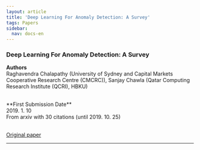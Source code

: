 ```yaml
---
layout: article
title: 'Deep Learning For Anomaly Detection: A Survey'
tags: Papers
sidebar:
  nav: docs-en
---
```


### Deep Learning For Anomaly Detection: A Survey
**Authors** <br>
Raghavendra Chalapathy (University of Sydney and Capital Markets Cooperative Research Centre (CMCRC)), Sanjay Chawla (Qatar Computing Research Institute (QCRI), HBKU) <br>

<br>
**First Submission Date** <br>
2019. 1. 10 <br>
From arxiv with 30 citations (until 2019. 10. 25) <br>

<br>

[Original paper](https://arxiv.org/abs/1901.03407) <br>

<!--more-->
---
